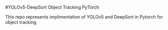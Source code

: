 #YOLOv5-DeepSort Object Tracking PyTorch

This repo represents implimentation of YOLOv5 and DeepSort in Pytorch for object tracking
